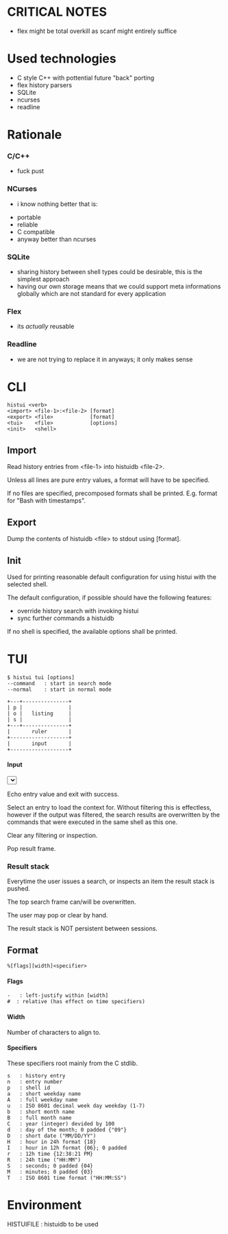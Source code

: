 # CRITICAL NOTES
+ flex might be total overkill as scanf might entirely suffice

# Used technologies
+ C style C++ with pottential future "back" porting
+ flex history parsers
+ SQLite
+ ncurses
+ readline

# Rationale
### C/C++
+ fuck pust
### NCurses
+ i know nothing better that is:
- portable
- reliable
- C compatible
- anyway better than ncurses
### SQLite
+ sharing history between shell types could be desirable, this is the simplest approach
+ having our own storage means that we could support meta informations globally
which are not standard for every application
### Flex
+ its *actually* reusable
### Readline
+ we are not trying to replace it in anyways; it only makes sense

# CLI

```
histui <verb>
<import> <file-1>:<file-2> [format]
<export> <file>            [format]
<tui>    <file>            [options]
<init>   <shell>
```

## Import
Read history entries from \<file-1\> into
histuidb \<file-2\>.

Unless all lines are pure entry values,
a format will have to be specified.

If no files are specified,
precomposed formats shall be printed.
E.g. format for "Bash with timestamps".

## Export
Dump the contents of histuidb \<file\>
to stdout using [format].

## Init
Used for printing reasonable default configuration
for using histui with the selected shell.

The default configuration,
if possible should have the following features:
+ override history search with invoking histui
+ sync further commands a histuidb

If no shell is specified,
the available options shall be printed.

# TUI

```
$ histui tui [options]
--command   : start in search mode
--normal    : start in normal mode
```

```
+---+---------------+
| p |               |
| o |   listing     |
| s |               |
+---+---------------+
|       ruler       |
+-------------------+
|       input       |
+-------------------+
```

#### Input

**<select>**

Echo entry value and exit with success.

**<inspect>**

Select an entry to load the context for.
Without filtering this is effectless,
however if the output was filtered,
the search results are overwritten
by the commands that were executed
in the same shell as this one.

**<clear>**

Clear any filtering or inspection.

**<pop>**

Pop result frame.

### Result stack
Everytime the user issues a search,
or inspects an item
the result stack is pushed.

The top search frame can/will be
overwritten.

The user may pop or clear by hand.

The result stack is NOT persistent between sessions.

## Format

```
%[flags][width]<specifier>
```

#### Flags

```
-   : left-justify within [width]
#  : relative (has effect on time specifiers)
```

#### Width
Number of characters to align to.

#### Specifiers
These specifiers root mainly from the C stdlib.

```
s   : history entry
n   : entry number
p   : shell id
a   : short weekday name
A   : full weekday name
u   : ISO 8601 decimal week day weekday (1-7)
b   : short month name
B   : full month name
C   : year (integer) devided by 100
d   : day of the month; 0 padded {"09"}
D   : short date ("MM/DD/YY")
H   : hour in 24h format {18}
I   : hour in 12h format {06}; 0 padded
r   : 12h time {12:38:21 PM}
R   : 24h time ("HH:MM")
S   : seconds; 0 padded {04}
M   : minutes; 0 padded {03}
T   : ISO 8601 time format ("HH:MM:SS")
```

# Environment
HISTUIFILE  : histuidb to be used
